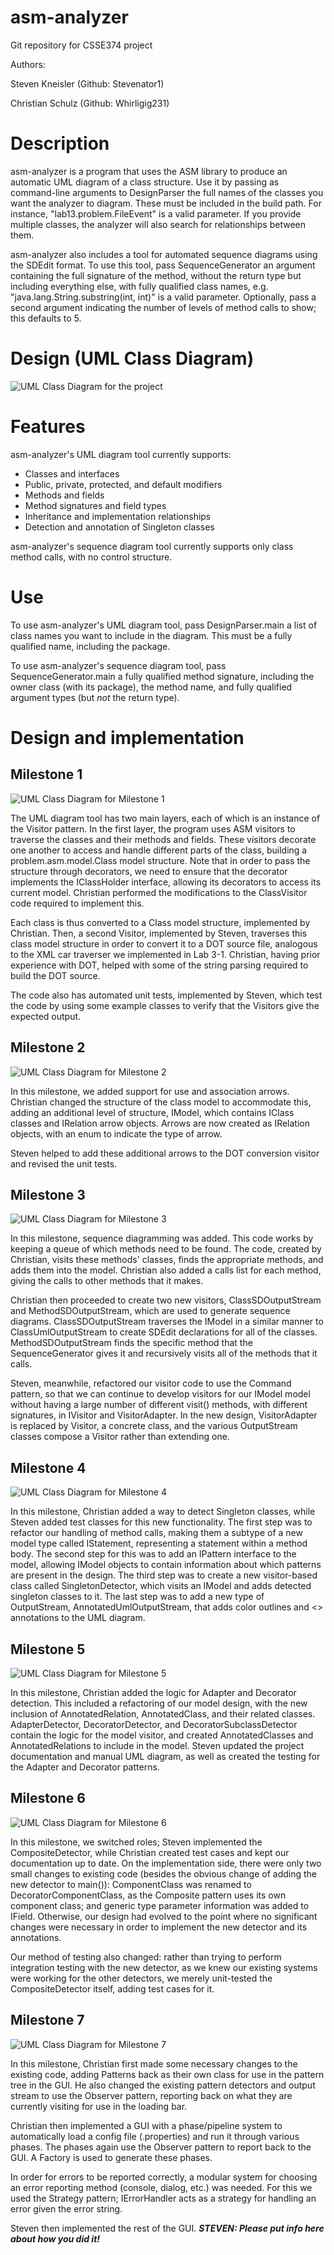 # asm-analyzer
Git repository for CSSE374 project

Authors:

Steven Kneisler (Github: Stevenator1)

Christian Schulz (Github: Whirligig231)

# Description

asm-analyzer is a program that uses the ASM library to produce an automatic UML diagram of a class structure. Use it by passing as command-line arguments to DesignParser the full names of the classes you want the analyzer to diagram. These must be included in the build path. For instance, "lab13.problem.FileEvent" is a valid parameter. If you provide multiple classes, the analyzer will also search for relationships between them.

asm-analyzer also includes a tool for automated sequence diagrams using the SDEdit format. To use this tool, pass SequenceGenerator an argument containing the full signature of the method, without the return type but including everything else, with fully qualified class names, e.g. "java.lang.String.substring(int, int)" is a valid parameter. Optionally, pass a second argument indicating the number of levels of method calls to show; this defaults to 5.

# Design (UML Class Diagram)

![UML Class Diagram for the project](./AsmAnalyzer/docs/project_manual.png)

# Features

asm-analyzer's UML diagram tool currently supports:

- Classes and interfaces
- Public, private, protected, and default modifiers
- Methods and fields
- Method signatures and field types
- Inheritance and implementation relationships
- Detection and annotation of Singleton classes

asm-analyzer's sequence diagram tool currently supports only class method calls, with no control structure.

# Use

To use asm-analyzer's UML diagram tool, pass DesignParser.main a list of class names you want to include in the diagram. This must be a fully qualified name, including the package.

To use asm-analyzer's sequence diagram tool, pass SequenceGenerator.main a fully qualified method signature, including the owner class (with its package), the method name, and fully qualified argument types (but *not* the return type).

# Design and implementation

## Milestone 1

![UML Class Diagram for Milestone 1](./AsmAnalyzer/docs/old_diagrams/project_manual_01.png)

The UML diagram tool has two main layers, each of which is an instance of the Visitor pattern. In the first layer, the program uses ASM visitors to traverse the classes and their methods and fields. These visitors decorate one another to access and handle different parts of the class, building a problem.asm.model.Class model structure. Note that in order to pass the structure through decorators, we need to ensure that the decorator implements the IClassHolder interface, allowing its decorators to access its current model. Christian performed the modifications to the ClassVisitor code required to implement this.

Each class is thus converted to a Class model structure, implemented by Christian. Then, a second Visitor, implemented by Steven, traverses this class model structure in order to convert it to a DOT source file, analogous to the XML car traverser we implemented in Lab 3-1. Christian, having prior experience with DOT, helped with some of the string parsing required to build the DOT source.

The code also has automated unit tests, implemented by Steven, which test the code by using some example classes to verify that the Visitors give the expected output.

## Milestone 2

![UML Class Diagram for Milestone 2](./AsmAnalyzer/docs/old_diagrams/project_manual_02.png)

In this milestone, we added support for use and association arrows. Christian changed the structure of the class model to accommodate this, adding an additional level of structure, IModel, which contains IClass classes and IRelation arrow objects. Arrows are now created as IRelation objects, with an enum to indicate the type of arrow.

Steven helped to add these additional arrows to the DOT conversion visitor and revised the unit tests.

## Milestone 3

![UML Class Diagram for Milestone 3](./AsmAnalyzer/docs/old_diagrams/project_manual_03.png)

In this milestone, sequence diagramming was added. This code works by keeping a queue of which methods need to be found. The code, created by Christian, visits these methods' classes, finds the appropriate methods, and adds them into the model. Christian also added a calls list for each method, giving the calls to other methods that it makes.

Christian then proceeded to create two new visitors, ClassSDOutputStream and MethodSDOutputStream, which are used to generate sequence diagrams. ClassSDOutputStream traverses the IModel in a similar manner to ClassUmlOutputStream to create SDEdit declarations for all of the classes. MethodSDOutputStream finds the specific method that the SequenceGenerator gives it and recursively visits all of the methods that it calls.

Steven, meanwhile, refactored our visitor code to use the Command pattern, so that we can continue to develop visitors for our IModel model without having a large number of different visit() methods, with different signatures, in IVisitor and VisitorAdapter. In the new design, VisitorAdapter is replaced by Visitor, a concrete class, and the various OutputStream classes compose a Visitor rather than extending one.

## Milestone 4

![UML Class Diagram for Milestone 4](./AsmAnalyzer/docs/old_diagrams/project_manual_04.png)

In this milestone, Christian added a way to detect Singleton classes, while Steven added test classes for this new functionality. The first step was to refactor our handling of method calls, making them a subtype of a new model type called IStatement, representing a statement within a method body. The second step for this was to add an IPattern interface to the model, allowing IModel objects to contain information about which patterns are present in the design. The third step was to create a new visitor-based class called SingletonDetector, which visits an IModel and adds detected singleton classes to it. The last step was to add a new type of OutputStream, AnnotatedUmlOutputStream, that adds color outlines and <<Singleton>> annotations to the UML diagram.

## Milestone 5

![UML Class Diagram for Milestone 5](./AsmAnalyzer/docs/old_diagrams/project_manual_05.png)

In this milestone, Christian added the logic for Adapter and Decorator detection.  This included a refactoring of our model design, with the new inclusion of AnnotatedRelation, AnnotatedClass, and their related classes.  AdapterDetector, DecoratorDetector, and DecoratorSubclassDetector contain the logic for the model visitor, and created AnnotatedClasses and AnnotatedRelations to include in the model.  Steven updated the project documentation and manual UML diagram, as well as created the testing for the Adapter and Decorator patterns.

## Milestone 6

![UML Class Diagram for Milestone 6](./AsmAnalyzer/old_diagrams/project_manual_06.png)

In this milestone, we switched roles; Steven implemented the CompositeDetector, while Christian created test cases and kept our documentation up to date. On the implementation side, there were only two small changes to existing code (besides the obvious change of adding the new detector to main()): ComponentClass was renamed to DecoratorComponentClass, as the Composite pattern uses its own component class; and generic type parameter information was added to IField. Otherwise, our design had evolved to the point where no significant changes were necessary in order to implement the new detector and its annotations.

Our method of testing also changed: rather than trying to perform integration testing with the new detector, as we knew our existing systems were working for the other detectors, we merely unit-tested the CompositeDetector itself, adding test cases for it.

## Milestone 7

![UML Class Diagram for Milestone 7](./AsmAnalyzer/docs/project_manual.png)

In this milestone, Christian first made some necessary changes to the existing code, adding Patterns back as their own class for use in the pattern tree in the GUI. He also changed the existing pattern detectors and output stream to use the Observer pattern, reporting back on what they are currently visiting for use in the loading bar.

Christian then implemented a GUI with a phase/pipeline system to automatically load a config file (.properties) and run it through various phases. The phases again use the Observer pattern to report back to the GUI. A Factory is used to generate these phases.

In order for errors to be reported correctly, a modular system for choosing an error reporting method (console, dialog, etc.) was needed. For this we used the Strategy pattern; IErrorHandler acts as a strategy for handling an error given the error string.

Steven then implemented the rest of the GUI. ***STEVEN: Please put info here about how you did it!***